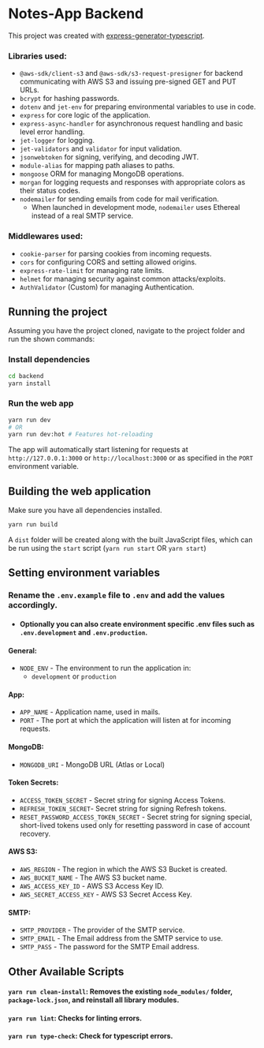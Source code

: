 # Notes-App Backend

This project was created with [express-generator-typescript](https://github.com/seanpmaxwell/express-generator-typescript).

### Libraries used:
- `@aws-sdk/client-s3` and `@aws-sdk/s3-request-presigner` for backend communicating with AWS S3 and issuing pre-signed GET and PUT URLs.
- `bcrypt` for hashing passwords.
- `dotenv` and `jet-env` for preparing environmental variables to use in code.
- `express` for core logic of the application.
- `express-async-handler` for asynchronous request handling and basic level error handling.
- `jet-logger` for logging.
- `jet-validators` and `validator` for input validation.
- `jsonwebtoken` for signing, verifying, and decoding JWT.
- `module-alias` for mapping path aliases to paths.
- `mongoose` ORM for managing MongoDB operations.
- `morgan` for logging requests and responses with appropriate colors as their status codes.
- `nodemailer` for sending emails from code for mail verification.
    - When launched in development mode, `nodemailer` uses Ethereal instead of a real SMTP service.

### Middlewares used:
- `cookie-parser` for parsing cookies from incoming requests.
- `cors` for configuring CORS and setting allowed origins.
- `express-rate-limit` for managing rate limits.
- `helmet` for managing security against common attacks/exploits.
- `AuthValidator` (Custom) for managing Authentication.

## Running the project
Assuming you have the project cloned, navigate to the project folder and run the shown commands:
### Install dependencies
```bash
cd backend
yarn install
```

### Run the web app
```bash
yarn run dev
# OR
yarn run dev:hot # Features hot-reloading
```

The app will automatically start listening for requests at `http://127.0.0.1:3000` or `http://localhost:3000` or as specified in the `PORT` environment variable.

## Building the web application
Make sure you have all dependencies installed.

```bash
yarn run build
```
A `dist` folder will be created along with the built JavaScript files, which can be run using the `start` script (`yarn run start` OR `yarn start`)

## Setting environment variables
### Rename the `.env.example` file to `.env` and add the values accordingly.
- #### Optionally you can also create environment specific .env files such as `.env.development` and `.env.production`.
#### General:
- `NODE_ENV` - The environment to run the application in:
    - `development` or `production`
#### App:
- `APP_NAME` - Application name, used in mails.
- `PORT` - The port at which the application will listen at for incoming requests.
#### MongoDB:
- `MONGODB_URI` - MongoDB URL (Atlas or Local)
#### Token Secrets:
- `ACCESS_TOKEN_SECRET` - Secret string for signing Access Tokens.
- `REFRESH_TOKEN_SECRET`- Secret string for signing Refresh tokens.
- `RESET_PASSWORD_ACCESS_TOKEN_SECRET` - Secret string for signing special, short-lived tokens used only for resetting password in case of account recovery.

#### AWS S3:
- `AWS_REGION` - The region in which the AWS S3 Bucket is created.
- `AWS_BUCKET_NAME` - The AWS S3 bucket name.
- `AWS_ACCESS_KEY_ID` - AWS S3 Access Key ID.
- `AWS_SECRET_ACCESS_KEY` - AWS S3 Secret Access Key.

#### SMTP:
- `SMTP_PROVIDER` - The provider of the SMTP service.
- `SMTP_EMAIL` - The Email address from the SMTP service to use.
- `SMTP_PASS` - The password for the SMTP Email address.

## Other Available Scripts
#### `yarn run clean-install`: Removes the existing `node_modules/` folder, `package-lock.json`, and reinstall all library modules.
#### `yarn run lint`: Checks for linting errors.
#### `yarn run type-check`: Check for typescript errors.